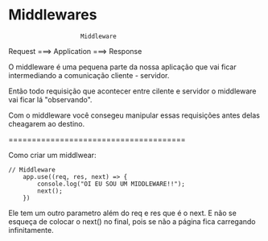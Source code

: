 # Middlewares

                        Middleware

Request     ===>        Application     ===>        Response

O middleware é uma pequena parte da nossa aplicação que vai ficar intermediando a comunicação cliente - servidor.

Então todo requisição que acontecer entre cilente e servidor o middleware vai ficar lá "observando".

Com o middleware você consegeu manipular essas requisições antes delas cheagarem ao destino.

======================================

Como criar um middlwear:

    // Middleware
        app.use((req, res, next) => {
            console.log("OI EU SOU UM MIDDLEWARE!!");
            next();
        })

Ele tem um outro parametro além do req e res que é o next. E não se esqueça de colocar o next() no final, pois se não a página fica carregando infinitamente. 